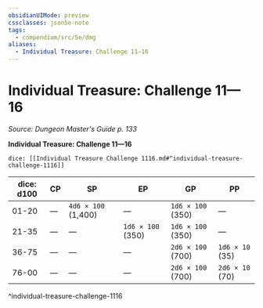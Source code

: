 ```yaml
---
obsidianUIMode: preview
cssclasses: json5e-note
tags:
  - compendium/src/5e/dmg
aliases:
  - Individual Treasure: Challenge 11—16
---
```

# Individual Treasure: Challenge 11—16
*Source: Dungeon Master's Guide p. 133* 

**Individual Treasure: Challenge 11—16**

`dice: [[Individual Treasure Challenge 1116.md#^individual-treasure-challenge-1116]]`

| dice: d100 | CP | SP | EP | GP | PP |
|------------|----|----|----|----|----|
| 01-20 | — | `4d6 × 100` (1,400) | — | `1d6 × 100` (350) | — |
| 21-35 | — | — | `1d6 × 100` (350) | `1d6 × 100` (350) | — |
| 36-75 | — | — | — | `2d6 × 100` (700) | `1d6 × 10` (35) |
| 76-00 | — | — | — | `2d6 × 100` (700) | `2d6 × 10` (70) |
^individual-treasure-challenge-1116
